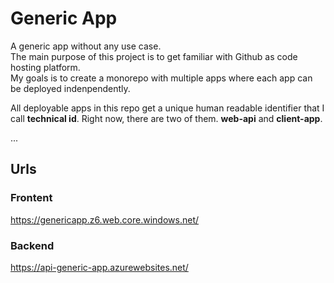 # Generic App

A generic app without any use case.  
The main purpose of this project is to get familiar with Github as code hosting platform.  
My goals is to create a monorepo with multiple apps where each app can be deployed indenpendently.  

All deployable apps in this repo get a unique human readable identifier that I call **technical id**. 
Right now, there are two of them. **web-api** and **client-app**.

...

## Urls

### Frontent

<https://genericapp.z6.web.core.windows.net/>

### Backend

<https://api-generic-app.azurewebsites.net/>
